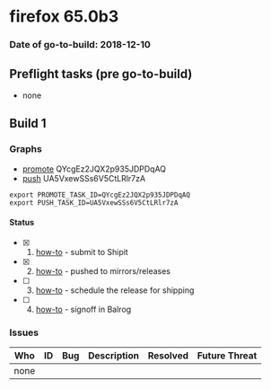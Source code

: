 # firefox 65.0b3

### Date of go-to-build: 2018-12-10

## Preflight tasks (pre go-to-build)
- none

## Build 1  

### Graphs
* [promote](https://tools.taskcluster.net/push-inspector/#/QYcgEz2JQX2p935JDPDqAQ) QYcgEz2JQX2p935JDPDqAQ
* [push](https://tools.taskcluster.net/push-inspector/#/UA5VxewSSs6V5CtLRlr7zA) UA5VxewSSs6V5CtLRlr7zA
```
export PROMOTE_TASK_ID=QYcgEz2JQX2p935JDPDqAQ
export PUSH_TASK_ID=UA5VxewSSs6V5CtLRlr7zA
```


#### Status
- [x] 1.  [how-to](https://wiki.mozilla.org/Release:Release_Automation_on_Mercurial:Starting_a_Release#Submit_to_Ship_It)  - submit to Shipit
- [x] 2.  [how-to](https://github.com/mozilla-releng/releasewarrior-2.0/blob/master/docs/release-promotion/desktop/howto.md#push-artifacts-to-releases-directory)  - pushed to mirrors/releases
- [ ] 3.  [how-to](https://github.com/mozilla-releng/releasewarrior-2.0/blob/master/docs/release-promotion/desktop/howto.md#ship-the-release)  - schedule the release for shipping
- [ ] 4.  [how-to](https://github.com/mozilla-releng/releasewarrior-2.0/blob/master/docs/release-promotion/desktop/howto.md#obtain-sign-offs-for-changes)  - signoff in Balrog

### Issues
| Who                 | ID               | Bug                                                                 | Description                | Resolved                | Future Threat                |
| ------------------- | ---------------- | ------------------------------------------------------------------- | -------------------------- | ----------------------- | ---------------------------- |
| none | | | | | |

